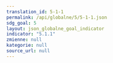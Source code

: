 ```yaml
---
translation_id: 5-1-1
permalink: /api/globalne/5/5-1-1.json
sdg_goal: 5
layout: json_globalne_goal_indicator
indicator: "5.1.1"
zmienne: null
kategorie: null
source_url: null
---
```

